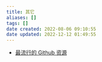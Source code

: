 ```yaml
---
title: 其它
aliases: []
tags: []
date created: 2022-08-06 09:10:55
date updated: 2022-12-12 01:49:55
---
```


- [最流行的 Github 资源](https://www.cyanhall.com/cn/top/)
 
